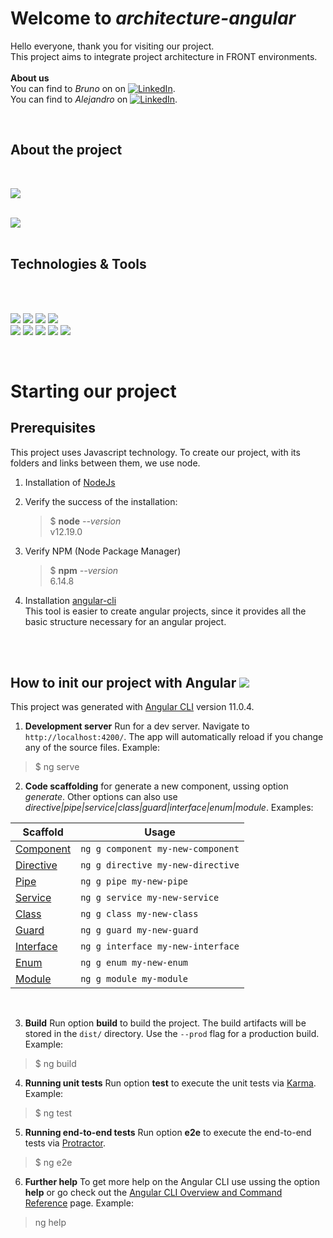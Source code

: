 
# Welcome to *architecture-angular*

Hello everyone, thank you for visiting our project.<br />
This project aims to integrate project architecture in FRONT environments.<br />
<br />
**About us**
<br />
You can find to *Bruno* on on [![LinkedIn][3.2]][3]. <br />
You can find to *Alejandro* on [![LinkedIn][3.2]][4].

<br />

## About the project
<br />

![](https://img.shields.io/badge/dynamic/json?color=orange&label=architecture-angular&prefix=v&query=version&suffix=update&url=https%3A%2F%2Fraw.githubusercontent.com%2Fbrunolopesdemelo%2Farchitecture-angular%2Fmain%2Fpackage.json)

<br />

<a href="https://github.com/brunolopesdemelo/architecture-angular">
  <img align="center" src="https://github-readme-stats.vercel.app/api/pin/?username=brunolopesdemelo&repo=architecture-angular&title_color=ffffff&text_color=c9cacc&icon_color=2bbc8a&bg_color=1d1f21" />
</a>
<br />
<br />

## Technologies & Tools
<br />
<br />

![](https://img.shields.io/badge/OS-Windows-informational?style=flat&logo=windows&logoColor=white&color=2bbc8a)
![](https://img.shields.io/badge/Editor-Visual_Studio_Code-informational?style=flat&logo=visual-studio-code&logoColor=white&color=2bbc8a)
![](https://img.shields.io/badge/Editor-Sublime_Text-informational?style=flat&logo=Sublime-Text&logoColor=white&color=2bbc8a)
![](https://img.shields.io/badge/Editor-Eclipse-informational?style=flat&logo=eclipse-ide&logoColor=white&color=2bbc8a)
<br />
![](https://img.shields.io/badge/Code-Node_JS-informational?style=flat&logo=node.js&logoColor=white&color=2bbc8a)
![](https://img.shields.io/badge/Code-JavaScript-informational?style=flat&logo=javascript&logoColor=white&color=2bbc8a)
![](https://img.shields.io/badge/Code-Angular-informational?style=flat&logo=angular&logoColor=white&color=2bbc8a)
![](https://img.shields.io/badge/Code-Bootstrap-informational?style=flat&logo=Bootstrap&logoColor=white&color=2bbc8a)
![](https://img.shields.io/badge/Code-HTML_5-informational?style=flat&logo=HTML5&logoColor=white&color=2bbc8a)


<br />

# Starting our project
## Prerequisites
This project uses Javascript technology.
To create our project, with its folders and links between them, we use node.
1. Installation of [NodeJs](https://nodejs.org/en/)
2. Verify the success of the installation:<br />
 
      > $ **node** *--version*<br />
      > v12.19.0<br />

3. Verify NPM (Node Package Manager)<br />
 
      > $ **npm** *--version*<br />
      > 6.14.8<br />

4. Installation [angular-cli](https://cli.angular.io/)<br />
      This tool is easier to create angular projects, since it provides all the basic structure necessary for an angular project.

<br />
<br />

## How to init our project with Angular ![](https://img.shields.io/badge/Angular-informational?style=flat&logo=angular&logoColor=white&color=2bbc8a)

This project was generated with [Angular CLI](https://github.com/angular/angular-cli) version 11.0.4.

1. **Development server**
Run for a dev server. Navigate to `http://localhost:4200/`. The app will automatically reload if you change any of the source files. Example:
  
> $ ng serve

2. **Code scaffolding** for generate a new component, ussing option *generate*. Other options can also use *directive|pipe|service|class|guard|interface|enum|module*. Examples:

Scaffold  | Usage
---       | ---
[Component](https://angular.io/cli/generate#component)      | `ng g component my-new-component`
[Directive](https://angular.io/cli/generate#directive)      | `ng g directive my-new-directive`
[Pipe](https://angular.io/cli/generate#pipe)                | `ng g pipe my-new-pipe`
[Service](https://angular.io/cli/generate#service)          | `ng g service my-new-service`
[Class](https://angular.io/cli/generate#class)              | `ng g class my-new-class`
[Guard](https://angular.io/cli/generate#guard)              | `ng g guard my-new-guard`
[Interface](https://angular.io/cli/generate#interface)      | `ng g interface my-new-interface`
[Enum](https://angular.io/cli/generate#enum)                | `ng g enum my-new-enum`
[Module](https://angular.io/cli/generate#module)            | `ng g module my-module`

<br/>

3. **Build** Run option **build** to build the project. The build artifacts will be stored in the `dist/` directory. Use the `--prod` flag for a production build. Example:

> $ ng build

4. **Running unit tests** Run option **test** to execute the unit tests via [Karma](https://karma-runner.github.io). Example:

> $ ng test

5. **Running end-to-end tests** Run option **e2e** to execute the end-to-end tests via [Protractor](http://www.protractortest.org/).

> $ ng e2e

6. **Further help** To get more help on the Angular CLI use ussing the option **help** or go check out the [Angular CLI Overview and Command Reference](https://angular.io/cli) page. Example:

> ng help
> 


<!-- icons with padding -->
[1.2]: http://i.imgur.com/wWzX9uB.png (twitter icon without padding)
[2.2]: http://i.imgur.com/9I6NRUm.png (github icon without padding)
[3.2]: https://raw.githubusercontent.com/MartinHeinz/MartinHeinz/master/linkedin-3-16.png (LinkedIn icon without padding)

<!-- links to your social media accounts -->
[1]: https://github.com/brunolopesdemelo
[2]: https://github.com/ale-fuentes
[3]: https://www.linkedin.com/in/bruno-lopes-de-melo-109410176/
[4]: https://www.linkedin.com/in/raul-alejandro-fuentes/
